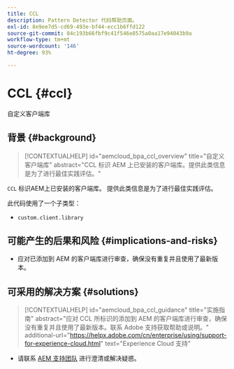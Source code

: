 ```yaml
---
title: CCL
description: Pattern Detector 代码帮助页面。
exl-id: 8e9ee7d5-cd69-493e-bf44-ecc1b6ffd122
source-git-commit: 84c193b66fbf9c41f546e8575a0aa17e94043b9a
workflow-type: tm+mt
source-wordcount: '146'
ht-degree: 93%

---
```


# CCL {#ccl}

自定义客户端库

## 背景 {#background}

>[!CONTEXTUALHELP]
>id="aemcloud_bpa_ccl_overview"
>title="自定义客户端库"
>abstract="CCL 标识 AEM 上已安装的客户端库。提供此类信息是为了进行最佳实践评估。"

`CCL` 标识AEM上已安装的客户端库。 提供此类信息是为了进行最佳实践评估。

此代码使用了一个子类型：

* `custom.client.library`

## 可能产生的后果和风险 {#implications-and-risks}

* 应对已添加到 AEM 的客户端库进行审查，确保没有重复并且使用了最新版本。

## 可采用的解决方案 {#solutions}

>[!CONTEXTUALHELP]
>id="aemcloud_bpa_ccl_guidance"
>title="实施指南"
>abstract="应对 CCL 所标识的添加到 AEM 的客户端库进行审查，确保没有重复并且使用了最新版本。联系 Adobe 支持获取帮助或说明。"
>additional-url="https://helpx.adobe.com/cn/enterprise/using/support-for-experience-cloud.html" text="Experience Cloud 支持"

* 请联系 [AEM 支持团队](https://helpx.adobe.com/cn/enterprise/using/support-for-experience-cloud.html) 进行澄清或解决疑惑。
